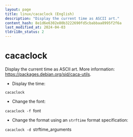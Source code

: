 ```yaml
---
layout: page
title: linux/cacaclock (English)
description: "Display the current time as ASCII art."
content_hash: 8e1d6e6302e80b3222690fd5cbabbaa8995f2f6a
last_modified_at: 2024-04-03
tldri18n_status: 2
---
```

# cacaclock

Display the current time as ASCII art.
More information: <https://packages.debian.org/sid/caca-utils>.

- Display the time:

`cacaclock`

- Change the font:

`cacaclock -f `<span class="tldr-var badge badge-pill bg-dark-lm bg-white-dm text-white-lm text-dark-dm font-weight-bold">font</span>

- Change the format using an `strftime` format specification:

`cacaclock -d `<span class="tldr-var badge badge-pill bg-dark-lm bg-white-dm text-white-lm text-dark-dm font-weight-bold">strftime_arguments</span>
